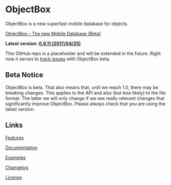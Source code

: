 # ObjectBox
ObjectBox is a new superfast mobile database for objects.

[ObjectBox – The new Mobile Database (Beta)](http://greenrobot.org/objectbox/)

**Latest version: [0.9.11 (2017/04/25)](http://greenrobot.org/objectbox/changelog)**

This GitHub repo is a placeholder and will be extended in the future. Right now it serves to [track issues](https://github.com/greenrobot/ObjectBox/issues) with ObjectBox beta.

Beta Notice
-----------
ObjectBox is beta. That also means that, until we reach 1.0, there may be breaking changes. This applies to the API and also (but less likely) to the file format. The latter we will only change if we see really relevant changes that significantly improve ObjectBox. Please always check that you are using the latest version.

Links
-----
[Features](http://greenrobot.org/objectbox/features/)

[Documentation](http://greenrobot.org/objectbox/documentation/)

[Examples](https://github.com/greenrobot/ObjectBoxExamples)

[Changelog](http://greenrobot.org/objectbox/changelog/)

[License](http://greenrobot.org/objectbox/license/)
